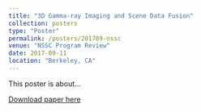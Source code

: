 ```yaml
---
title: "3D Gamma-ray Imaging and Scene Data Fusion"
collection: posters
type: "Poster"
permalink: /posters/201709-nssc
venue: "NSSC Program Review"
date: 2017-09-11
location: "Berkeley, CA"
---
```


This poster is about...

[Download paper here](http://dhellfeld.github.io/files/posters/20170911-nssc.pdf)
